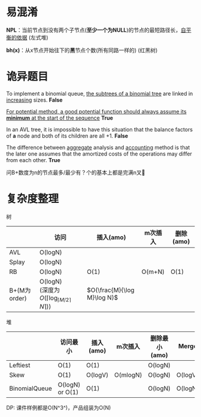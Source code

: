 # 易混淆

**NPL**：当前节点到没有两个子节点(**至少一个为NULL**)的节点的最短路径长，<u>自平衡的依据</u> (左式堆)

**bh(x)**：从x节点开始往下的**黑**节点个数(所有同路一样的) (红黑树)



# 诡异题目

To implement a binomial queue, <u>the subtrees of a binomial tree</u> are linked in <u>increasing</u> sizes. **False**

<u>For potential method, a good potential function should always assume its **minimum** at the start of the sequence</u> **True**

In an AVL tree, it is impossible to have this situation that the balance factors of **a** node and both of its children are all +1. **False**

The difference between <u>aggregate</u> analysis and <u>accounting</u> method is that the later one assumes that the amortized costs of the operations may differ from each other. **True**

问B+数度为n的节点最多/最少有？个的基本上都是完满n叉🌲



# 复杂度整理

树

|              | 访问                                                         | 插入(amo)                   | m次插入 | 删除(amo) |
| ------------ | ------------------------------------------------------------ | --------------------------- | ------- | --------- |
| AVL          | O(logN)                                                      |                             |         |           |
| Splay        | O(logN)                                                      |                             |         |           |
| RB           | O(logN)                                                      | O(1)                        | O(m+N)  | O(1)      |
| B+(M为order) | O(logN)<br />(深度为$O(\lceil \log_{\lceil M/2\rceil} N\rceil)$) | $O(\frac{M}{\log M}\log N)$ |         |           |

堆

|               | 访问最小        | 插入(amo) | m次插入  | 删除最小(amo) | Merge   |
| ------------- | --------------- | --------- | -------- | ------------- | ------- |
| Leftiest      | O(1)            | O(1)      |          | O(logN)       |         |
| Skew          | O(1)            | O(logV)   | O(mlogN) | O(logN)       | O(logV) |
| BinomialQueue | O(logN) or O(1) | O(1)      |          | O(logN)       | O(logN) |

DP: 课件样例都是O(N^3^)，产品组装为O(N)

